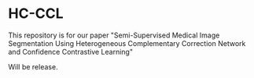 # HC-CCL
This repository is for our paper "Semi-Supervised Medical Image Segmentation Using Heterogeneous Complementary Correction Network and Confidence Contrastive Learning"

Will be release.
